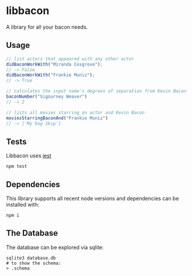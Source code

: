 # libbacon

A library for all your bacon needs.

## Usage

```typescript
// list actors that appeared with any other actor
didBaconWorkWith("Miranda Cosgrove");
// -> False
didBaconWorkWith("Frankie Muniz");
// -> True

// calculates the input name's degrees of separation from Kevin Bacon
baconNumber("Sigourney Weaver")
// -> 2

// lists all movies starring an actor and Kevin Bacon
moviesStarringBaconAnd("Frankie Muniz")
// -> ['My Dog Skip']
```

## Tests

Libbacon uses [jest](https://www.npmjs.com/package/jest)
```
npm test
```

## Dependencies

This library supports all recent node versions  and dependencies can be installed with:
```
npm i
```

## The Database

The database can be explored via sqlite:
```
sqlite3 database.db
# to show the schema:
> .schema
```

